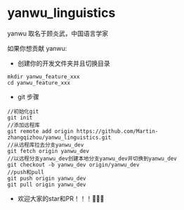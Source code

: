 # yanwu_linguistics

yanwu 取名于顾炎武，中国语言学家

如果你想贡献 yanwu:

- 创建你的开发文件夹并且切换目录

```shell
mkdir yanwu_feature_xxx
cd yanwu_feature_xxx
```

- git 步骤

```shell
//初始化git
git init
//添加远程库
git remote add origin https://github.com/Martin-zhangqizhou/yanwu_linguistics.git
//从远程库拉去分支yanwu_dev
git fetch origin yanwu_dev
//以远程分支yanwu_dev创建本地分支yanwu_dev并切换到yanwu_dev
git checkout -b yanwu_dev origin/yanwu_dev
//push和pull
git push origin yanwu_dev
git pull origin yanwu_dev
```

- 欢迎大家的star和PR！！！👏👏👏
